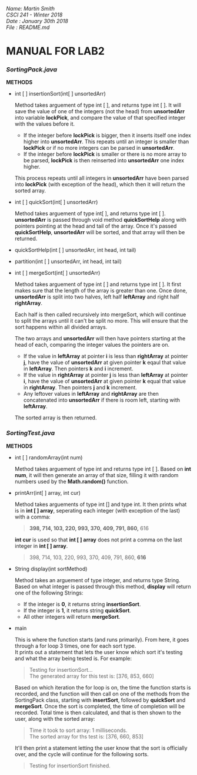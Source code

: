 _Name: Martin Smith_  
_CSCI 241 - Winter 2018_  
_Date : January 30th 2018_  
_File : README.md_

# MANUAL FOR LAB2
 
### **_SortingPack.java_**
 **METHODS**
  * int [ ] insertionSort(int[ ] unsortedArr)  
   
      Method takes arguement of type int [ ], and returns type int [ ]. It will save the value of one of the integers (not the head) from **unsortedArr** into variable **lockPick**, and compare the value of that specified integer with the values before it. 
      *  If the integer before **lockPick** is bigger, then it inserts itself one index higher into **unsortedArr**. This repeats until an integer is smaller than **lockPick** or if no more integers can be parsed in **unsortedArr**.
      *  If the integer before **lockPick** is smaller or there is no more array to be parsed, **lockPick** is then reinserted into **unsortedArr** one index higher. 
      
      This process repeats until all integers in **unsortedArr** have been parsed into **lockPick** (with exception of the head), which then it will return the sorted array.
   
  * int [ ] quickSort(int[ ] unsortedArr)  
  
      Method takes arguement of type int[ ], and returns type int [ ]. **unsortedArr** is passed through void method **quickSortHelp** along with pointers pointing at the head and tail of the array. Once it's passed **quickSortHelp**, **unsortedArr** will be sorted, and that array will then be returned.
  
  * quickSortHelp(int [ ] unsortedArr, int head, int tail)
  
  * partition(int [ ] unsortedArr, int head, int tail)  
   
  * int [ ] mergeSort(int[ ] unsortedArr)  
  
      Method takes arguement of type int [ ] and returns type int [ ]. It first makes sure that the length of the array is greater than one. Once done, **unsortedArr** is split into two halves, left half **leftArray** and right half **rightArray**. 
      
      Each half is then called recursively into mergeSort, which will continue to split the arrays until it can't be split no more. This will ensure that the sort happens within all divided arrays.  
      
      The two arrays and **unsortedArr** will then have pointers starting at the head of each, comparing the integer values the pointers are on.
      * If the value in **leftArray** at pointer **i** is less than **rightArray** at pointer **j**, have the value of **unsortedArr** at given pointer **k** eqaul that value in **leftArray**. Then pointers **k** and **i** increment.
      * If the value in **rightArray** at pointer **j** is less than **leftArray** at pointer **i**, have the value of **unsortedArr** at given pointer **k** equal that value in **rightArray**. Then pointers **j** and **k** increment.
      * Any leftover values in **leftArray** and **rightArray** are then concatenated into **unsortedArr** if there is room left, starting with **leftArray**.
      
      The sorted array is then returned.
   
   
 ### **_SortingTest.java_**
 **METHODS**
  * int [ ] randomArray(int num)  
     
     Method takes arguement of type int and returns type int [ ]. Based on **int num**, it will then generate an array of that size, filling it with random numbers used by the **Math.random()** function. 
   
  * printArr(int[ ] array, int cur)  
  
     Method takes arguements of type int [] and type int. It then prints what is in **int [ ] array**, seperating each integer (with exception of the last) with a comma:
     >**398, 714, 103, 220, 993, 370, 409, 791, 860,** 616  
     
     **int cur** is used so that **int [ ] array** does not print a comma on the last integer in **int [ ] array**.  
     
     >398, 714, 103, 220, 993, 370, 409, 791, 860, **616**
        
  * String display(int sortMethod)  
  
     Method takes an arguement of type integer, and returns type String. Based on what integer is passed through this method, **display** will return one of the following Strings:
     * If the integer is **0**, it returns string **insertionSort**.  
     * If the integer is **1**, it returns string **quickSort**.
     * All other integers will return **mergeSort**.
   
  * main  
   
    This is where the function starts (and runs primarily). From here, it goes through a for loop 3 times, one for each sort type.  
   It prints out a statement that lets the user know which sort it's testing and what the array being tested is. For example:
    >Testing for insertionSort...  
    >The generated array for this test is: [376, 853, 660]  
   
    Based on which iteration the for loop is on, the time the function starts is recorded, and the function will then call on one of the methods from the SortingPack class, starting with **insertSort**, followed by **quickSort** and **mergeSort**. Once the sort is completed, the time of completion will be recorded. Total time is then calculated, and that is then shown to the user, along with the sorted array:  
    >Time it took to sort array: 1 milliseconds.  
    >The sorted array for ths test is: [376, 660, 853]  
   
    It'll then print a statement letting the user know that the sort is officially over, and the cycle will continue for the following sorts.  
    >Testing for insertionSort finished.
